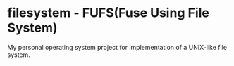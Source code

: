 # filesystem - FUFS(Fuse Using File System)
My personal operating system project for implementation of a UNIX-like file system.
